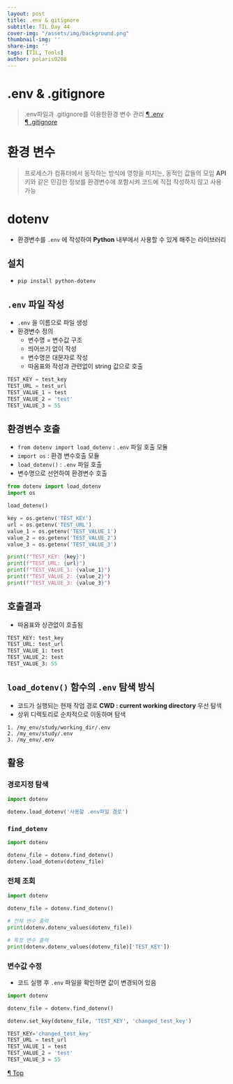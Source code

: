 ```yaml
---
layout: post
title: .env & gitignore 
subtitle: TIL Day 44
cover-img: "/assets/img/background.png"
thumbnail-img: ''
share-img: ''
tags: [TIL, Tools]
author: polaris0208
---
```


# .env & .gitignore
> .env파일과 .gitignore를 이용한환경 변수 관리
>[¶ .env](#fastapi--gpt-4o-chat-서비스)<br>
>[¶ .gitignore](#yolo-webcam-이용-객체-탐지)

# 환경 변수
> 프로세스가 컴퓨터에서 동작하는 방식에 영향을 미치는, 동적인 값들의 모임
**API** 키와 같은 민감한 정보를 환경변수에 포함시켜 코드에 직접 작성하지 않고 사용 가능

# dotenv
- 환경변수를 `.env` 에 작성하여 **Python** 내부에서 사용할 수 있게 해주는 라이브러리

## 설치
- `pip install python-dotenv`

## `.env` 파일 작성
- `.env` 을 이름으로 파일 생성
- 환경변수 정의
  - 변수명 = 변수값 구조
  - 띄어쓰기 없이 작성
  - 변수명은 대문자로 작성
  - 따옴표와 작성과 관련없이 string 값으로 호출

```py
TEST_KEY = test_key
TEST_URL = test_url
TEST_VALUE_1 = test
TEST_VALUE_2 = 'test'
TEST_VALUE_3 = 55
```

## 환경변수 호출
- `from dotenv import load_dotenv` : `.env` 파일 호출 모듈
- `import os` : 환경 변수호출 모듈 
- `load_dotenv()` : `.env` 파일 호출
- 변수명으로 선언하여 환경변수 호출

```py
from dotenv import load_dotenv
import os

load_dotenv()

key = os.getenv('TEST_KEY')
url = os.getenv('TEST_URL')
value_1 = os.getenv('TEST_VALUE_1')
value_2 = os.getenv('TEST_VALUE_2')
value_3 = os.getenv('TEST_VALUE_3')

print(f"TEST_KEY: {key}")
print(f"TEST_URL: {url}")
print(f"TEST_VALUE_1: {value_1}")
print(f"TEST_VALUE_2: {value_2}")
print(f"TEST_VALUE_3: {value_3}")
```

## 호출결과
- 따옴표와 상관없이 호출됨

```py
TEST_KEY: test_key
TEST_URL: test_url
TEST_VALUE_1: test
TEST_VALUE_2: test
TEST_VALUE_3: 55
```

## `load_dotenv()` 함수의 `.env` 탐색 방식
- 코드가 실행되는 현재 작업 경로 **CWD : current working directory** 우선 탐색
- 상위 디렉토리로 순차적으로 이동하며 탐색

```
1. /my_env/study/working_dir/.env
2. /my_env/study/.env
3. /my_env/.env
```

## 활용

### 경로지정 탐색

```py
import dotenv

dotenv.load_dotenv('사용할 .env파일 경로')
```

### `find_dotenv`

```py
import dotenv

dotenv_file = dotenv.find_dotenv()
dotenv.load_dotenv(dotenv_file)
```

### 전체 조회

```py
import dotenv

dotenv_file = dotenv.find_dotenv()

# 전체 변수 출력
print(dotenv.dotenv_values(dotenv_file))

# 특정 변수 출력
print(dotenv.dotenv_values(dotenv_file)['TEST_KEY'])
```

### 변수값 수정
- 코드 실행 후 `.env` 파일을 확인하면 값이 변경되어 있음

```py
import dotenv

dotenv_file = dotenv.find_dotenv()

dotenv.set_key(dotenv_file, 'TEST_KEY', 'changed_test_key')
```

```py
TEST_KEY='changed_test_key'
TEST_URL = test_url
TEST_VALUE_1 = test
TEST_VALUE_2 = 'test'
TEST_VALUE_3 = 55
```

[¶ Top](#환경-변수)
